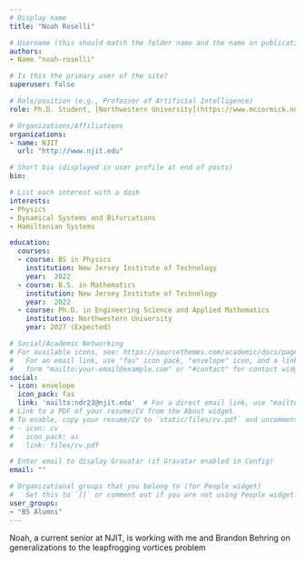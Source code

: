 ```yaml
---
# Display name
title: "Noah Roselli"

# Username (this should match the folder name and the name on publications)
authors:
- Name "noah-roselli"

# Is this the primary user of the site?
superuser: false

# Role/position (e.g., Professor of Artificial Intelligence)
role: Ph.D. Student, [Northwestern University](https://www.mccormick.northwestern.edu/applied-math/)

# Organizations/Affiliations
organizations:
- name: NJIT
  url: "http://www.njit.edu"

# Short bio (displayed in user profile at end of posts)
bio: 

# List each interest with a dash
interests:
- Physics
- Dynamical Systems and Bifurcations
- Hamiltonian Systems

education:
  courses:
  - course: BS in Physics
    institution: New Jersey Institute of Technology
    year:  2022
  - course: B.S. in Mathematics
    institution: New Jersey Institute of Technology
    year:  2022
  - course: Ph.D. in Engineering Science and Applied Mathematics
    institution: Northwestern University
    year: 2027 (Expected)

# Social/Academic Networking
# For available icons, see: https://sourcethemes.com/academic/docs/page-builder/#icons
#   For an email link, use "fas" icon pack, "envelope" icon, and a link in the
#   form "mailto:your-email@example.com" or "#contact" for contact widget.
social:
- icon: envelope
  icon_pack: fas
  link: 'mailto:ndr23@njit.edu'  # For a direct email link, use "mailto:test@example.org".
# Link to a PDF of your resume/CV from the About widget.
# To enable, copy your resume/CV to `static/files/cv.pdf` and uncomment the lines below.
# - icon: cv
#   icon_pack: ai
#   link: files/cv.pdf

# Enter email to display Gravatar (if Gravatar enabled in Config)
email: ""

# Organizational groups that you belong to (for People widget)
#   Set this to `[]` or comment out if you are not using People widget.
user_groups:
- "BS Alumni"
---
```

Noah, a current senior at NJIT, is working with me and Brandon Behring on generalizations to the leapfrogging vortices problem